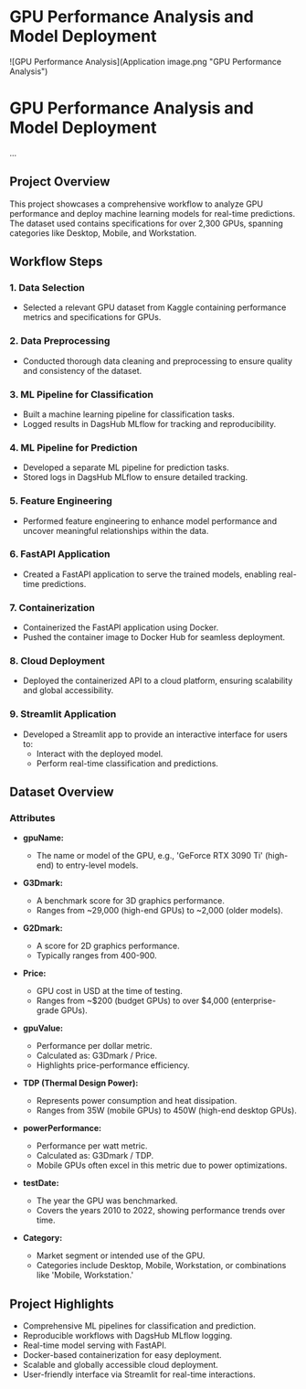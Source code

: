 # GPU Performance Analysis and Model Deployment
![GPU Performance Analysis](Application image.png "GPU Performance Analysis")

# GPU Performance Analysis and Model Deployment
...

## Project Overview
This project showcases a comprehensive workflow to analyze GPU performance and deploy machine learning models for real-time predictions. The dataset used contains specifications for over 2,300 GPUs, spanning categories like Desktop, Mobile, and Workstation.

## Workflow Steps

### 1. Data Selection
- Selected a relevant GPU dataset from Kaggle containing performance metrics and specifications for GPUs.

### 2. Data Preprocessing
- Conducted thorough data cleaning and preprocessing to ensure quality and consistency of the dataset.

### 3. ML Pipeline for Classification
- Built a machine learning pipeline for classification tasks.
- Logged results in DagsHub MLflow for tracking and reproducibility.

### 4. ML Pipeline for Prediction
- Developed a separate ML pipeline for prediction tasks.
- Stored logs in DagsHub MLflow to ensure detailed tracking.

### 5. Feature Engineering
- Performed feature engineering to enhance model performance and uncover meaningful relationships within the data.

### 6. FastAPI Application
- Created a FastAPI application to serve the trained models, enabling real-time predictions.

### 7. Containerization
- Containerized the FastAPI application using Docker.
- Pushed the container image to Docker Hub for seamless deployment.

### 8. Cloud Deployment
- Deployed the containerized API to a cloud platform, ensuring scalability and global accessibility.

### 9. Streamlit Application
- Developed a Streamlit app to provide an interactive interface for users to:
  - Interact with the deployed model.
  - Perform real-time classification and predictions.

## Dataset Overview

### Attributes
- **gpuName:**
  - The name or model of the GPU, e.g., 'GeForce RTX 3090 Ti' (high-end) to entry-level models.

- **G3Dmark:**
  - A benchmark score for 3D graphics performance.
  - Ranges from ~29,000 (high-end GPUs) to ~2,000 (older models).

- **G2Dmark:**
  - A score for 2D graphics performance.
  - Typically ranges from 400-900.

- **Price:**
  - GPU cost in USD at the time of testing.
  - Ranges from ~$200 (budget GPUs) to over $4,000 (enterprise-grade GPUs).

- **gpuValue:**
  - Performance per dollar metric.
  - Calculated as: G3Dmark / Price.
  - Highlights price-performance efficiency.

- **TDP (Thermal Design Power):**
  - Represents power consumption and heat dissipation.
  - Ranges from 35W (mobile GPUs) to 450W (high-end desktop GPUs).

- **powerPerformance:**
  - Performance per watt metric.
  - Calculated as: G3Dmark / TDP.
  - Mobile GPUs often excel in this metric due to power optimizations.

- **testDate:**
  - The year the GPU was benchmarked.
  - Covers the years 2010 to 2022, showing performance trends over time.

- **Category:**
  - Market segment or intended use of the GPU.
  - Categories include Desktop, Mobile, Workstation, or combinations like 'Mobile, Workstation.'

## Project Highlights

- Comprehensive ML pipelines for classification and prediction.
- Reproducible workflows with DagsHub MLflow logging.
- Real-time model serving with FastAPI.
- Docker-based containerization for easy deployment.
- Scalable and globally accessible cloud deployment.
- User-friendly interface via Streamlit for real-time interactions.
